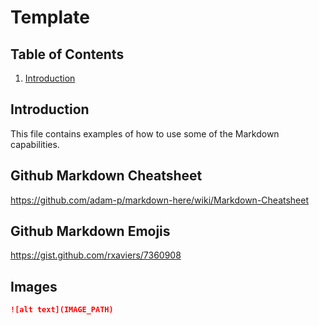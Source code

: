 # Template

## Table of Contents
1. [Introduction](#introduction)

## Introduction <a name="introduction"></a>

This file contains examples of how to use some of the Markdown capabilities.

## Github Markdown Cheatsheet

https://github.com/adam-p/markdown-here/wiki/Markdown-Cheatsheet

## Github Markdown Emojis

https://gist.github.com/rxaviers/7360908

## Images

```md
![alt text](IMAGE_PATH)
```